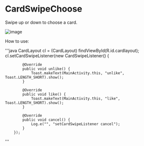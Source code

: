 CardSwipeChoose
===============
Swipe up or down to choose a card.

![image](https://github.com/lvning/CardSwipeChoose/blob/master/cardswipechoose.gif)

How to use:

'''java
CardLayout cl = (CardLayout) findViewById(R.id.cardlayout);
		cl.setCardSwipeListener(new CardSwipeListener() {
			
			@Override
			public void unlike() {
				Toast.makeText(MainActivity.this, "unlike", Toast.LENGTH_SHORT).show();
			}
			
			@Override
			public void like() {
				Toast.makeText(MainActivity.this, "like", Toast.LENGTH_SHORT).show();
			}
			
			@Override
			public void cancel() {
				Log.e("", "setCardSwipeListener cancel");
			}
		});
'''